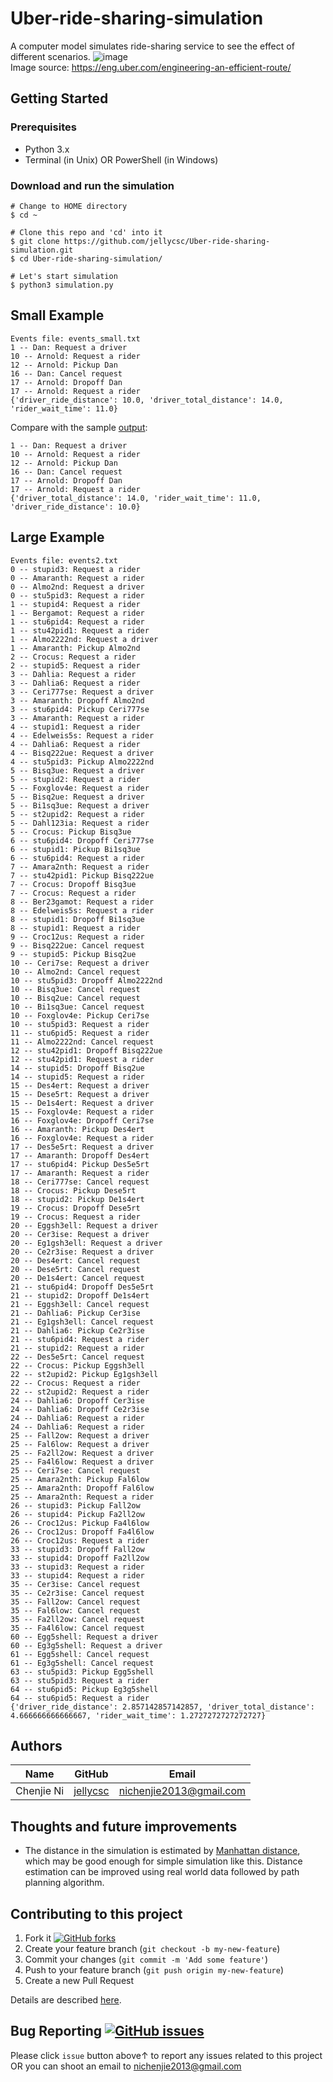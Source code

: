 # Uber-ride-sharing-simulation
A computer model simulates ride-sharing service to see the effect of different scenarios.
![image](mdres/ETA_efficiency_header.jpg)  
Image source: https://eng.uber.com/engineering-an-efficient-route/

## Getting Started

### Prerequisites

* Python 3.x
* Terminal (in Unix) OR PowerShell (in Windows)

### Download and run the simulation
```
# Change to HOME directory
$ cd ~

# Clone this repo and 'cd' into it
$ git clone https://github.com/jellycsc/Uber-ride-sharing-simulation.git
$ cd Uber-ride-sharing-simulation/

# Let's start simulation
$ python3 simulation.py
```

## Small Example
```
Events file: events_small.txt
1 -- Dan: Request a driver
10 -- Arnold: Request a rider
12 -- Arnold: Pickup Dan
16 -- Dan: Cancel request
17 -- Arnold: Dropoff Dan
17 -- Arnold: Request a rider
{'driver_ride_distance': 10.0, 'driver_total_distance': 14.0, 'rider_wait_time': 11.0}
```
Compare with the sample [output](output_small.txt):
```
1 -- Dan: Request a driver
10 -- Arnold: Request a rider
12 -- Arnold: Pickup Dan
16 -- Dan: Cancel request
17 -- Arnold: Dropoff Dan
17 -- Arnold: Request a rider
{'driver_total_distance': 14.0, 'rider_wait_time': 11.0, 'driver_ride_distance': 10.0}
```

## Large Example
```
Events file: events2.txt
0 -- stupid3: Request a rider
0 -- Amaranth: Request a rider
0 -- Almo2nd: Request a driver
0 -- stu5pid3: Request a rider
1 -- stupid4: Request a rider
1 -- Bergamot: Request a rider
1 -- stu6pid4: Request a rider
1 -- stu42pid1: Request a rider
1 -- Almo2222nd: Request a driver
1 -- Amaranth: Pickup Almo2nd
2 -- Crocus: Request a rider
2 -- stupid5: Request a rider
3 -- Dahlia: Request a rider
3 -- Dahlia6: Request a rider
3 -- Ceri777se: Request a driver
3 -- Amaranth: Dropoff Almo2nd
3 -- stu6pid4: Pickup Ceri777se
3 -- Amaranth: Request a rider
4 -- stupid1: Request a rider
4 -- Edelweis5s: Request a rider
4 -- Dahlia6: Request a rider
4 -- Bisq222ue: Request a driver
4 -- stu5pid3: Pickup Almo2222nd
5 -- Bisq3ue: Request a driver
5 -- stupid2: Request a rider
5 -- Foxglov4e: Request a rider
5 -- Bisq2ue: Request a driver
5 -- Bi1sq3ue: Request a driver
5 -- st2upid2: Request a rider
5 -- Dahl123ia: Request a rider
5 -- Crocus: Pickup Bisq3ue
6 -- stu6pid4: Dropoff Ceri777se
6 -- stupid1: Pickup Bi1sq3ue
6 -- stu6pid4: Request a rider
7 -- Amara2nth: Request a rider
7 -- stu42pid1: Pickup Bisq222ue
7 -- Crocus: Dropoff Bisq3ue
7 -- Crocus: Request a rider
8 -- Ber23gamot: Request a rider
8 -- Edelweis5s: Request a rider
8 -- stupid1: Dropoff Bi1sq3ue
8 -- stupid1: Request a rider
9 -- Croc12us: Request a rider
9 -- Bisq222ue: Cancel request
9 -- stupid5: Pickup Bisq2ue
10 -- Ceri7se: Request a driver
10 -- Almo2nd: Cancel request
10 -- stu5pid3: Dropoff Almo2222nd
10 -- Bisq3ue: Cancel request
10 -- Bisq2ue: Cancel request
10 -- Bi1sq3ue: Cancel request
10 -- Foxglov4e: Pickup Ceri7se
10 -- stu5pid3: Request a rider
11 -- stu6pid5: Request a rider
11 -- Almo2222nd: Cancel request
12 -- stu42pid1: Dropoff Bisq222ue
12 -- stu42pid1: Request a rider
14 -- stupid5: Dropoff Bisq2ue
14 -- stupid5: Request a rider
15 -- Des4ert: Request a driver
15 -- Dese5rt: Request a driver
15 -- De1s4ert: Request a driver
15 -- Foxglov4e: Request a rider
16 -- Foxglov4e: Dropoff Ceri7se
16 -- Amaranth: Pickup Des4ert
16 -- Foxglov4e: Request a rider
17 -- Des5e5rt: Request a driver
17 -- Amaranth: Dropoff Des4ert
17 -- stu6pid4: Pickup Des5e5rt
17 -- Amaranth: Request a rider
18 -- Ceri777se: Cancel request
18 -- Crocus: Pickup Dese5rt
18 -- stupid2: Pickup De1s4ert
19 -- Crocus: Dropoff Dese5rt
19 -- Crocus: Request a rider
20 -- Eggsh3ell: Request a driver
20 -- Cer3ise: Request a driver
20 -- Eg1gsh3ell: Request a driver
20 -- Ce2r3ise: Request a driver
20 -- Des4ert: Cancel request
20 -- Dese5rt: Cancel request
20 -- De1s4ert: Cancel request
21 -- stu6pid4: Dropoff Des5e5rt
21 -- stupid2: Dropoff De1s4ert
21 -- Eggsh3ell: Cancel request
21 -- Dahlia6: Pickup Cer3ise
21 -- Eg1gsh3ell: Cancel request
21 -- Dahlia6: Pickup Ce2r3ise
21 -- stu6pid4: Request a rider
21 -- stupid2: Request a rider
22 -- Des5e5rt: Cancel request
22 -- Crocus: Pickup Eggsh3ell
22 -- st2upid2: Pickup Eg1gsh3ell
22 -- Crocus: Request a rider
22 -- st2upid2: Request a rider
24 -- Dahlia6: Dropoff Cer3ise
24 -- Dahlia6: Dropoff Ce2r3ise
24 -- Dahlia6: Request a rider
24 -- Dahlia6: Request a rider
25 -- Fall2ow: Request a driver
25 -- Fal6low: Request a driver
25 -- Fa2ll2ow: Request a driver
25 -- Fa4l6low: Request a driver
25 -- Ceri7se: Cancel request
25 -- Amara2nth: Pickup Fal6low
25 -- Amara2nth: Dropoff Fal6low
25 -- Amara2nth: Request a rider
26 -- stupid3: Pickup Fall2ow
26 -- stupid4: Pickup Fa2ll2ow
26 -- Croc12us: Pickup Fa4l6low
26 -- Croc12us: Dropoff Fa4l6low
26 -- Croc12us: Request a rider
33 -- stupid3: Dropoff Fall2ow
33 -- stupid4: Dropoff Fa2ll2ow
33 -- stupid3: Request a rider
33 -- stupid4: Request a rider
35 -- Cer3ise: Cancel request
35 -- Ce2r3ise: Cancel request
35 -- Fall2ow: Cancel request
35 -- Fal6low: Cancel request
35 -- Fa2ll2ow: Cancel request
35 -- Fa4l6low: Cancel request
60 -- Egg5shell: Request a driver
60 -- Eg3g5shell: Request a driver
61 -- Egg5shell: Cancel request
61 -- Eg3g5shell: Cancel request
63 -- stu5pid3: Pickup Egg5shell
63 -- stu5pid3: Request a rider
64 -- stu6pid5: Pickup Eg3g5shell
64 -- stu6pid5: Request a rider
{'driver_ride_distance': 2.857142857142857, 'driver_total_distance': 4.666666666666667, 'rider_wait_time': 1.2727272727272727}
```

## Authors

| Name             | GitHub                                     | Email
| ---------------- | ------------------------------------------ | -------------------------
| Chenjie Ni       | [jellycsc](https://github.com/jellycsc)    | nichenjie2013@gmail.com

## Thoughts and future improvements

* The distance in the simulation is estimated by [Manhattan distance](https://en.wikipedia.org/wiki/Taxicab_geometry), which may be good enough for simple simulation like this. Distance estimation can be improved using real world data followed by path planning algorithm.

## Contributing to this project

1. Fork it [![GitHub forks](https://img.shields.io/github/forks/jellycsc/Uber-ride-sharing-simulation.svg?style=social&label=Fork&maxAge=2592000)](https://github.com/jellycsc/Uber-ride-sharing-simulation/fork)
2. Create your feature branch (`git checkout -b my-new-feature`)
3. Commit your changes (`git commit -m 'Add some feature'`)
4. Push to your feature branch (`git push origin my-new-feature`)
5. Create a new Pull Request

Details are described [here](https://git-scm.com/book/en/v2/GitHub-Contributing-to-a-Project).

## Bug Reporting [![GitHub issues](https://img.shields.io/github/issues/jellycsc/Uber-ride-sharing-simulation.svg)](https://github.com/jellycsc/Uber-ride-sharing-simulation/issues/)

Please click `issue` button above↑ to report any issues related to this project  
OR you can shoot an email to <nichenjie2013@gmail.com>
